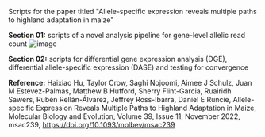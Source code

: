 Scripts for the paper titled "Allele-specific expression reveals multiple paths to highland adaptation in maize"

**Section 01:** scripts of a novel analysis pipeline for gene-level allelic read count 
![image](https://user-images.githubusercontent.com/29049113/189592627-c6603a2f-023e-49ef-bdc7-399b89934794.png)

**Section 02:** scripts for differential gene expression analysis (DGE), differential allele-specific expression (DASE) and testing for convergence

**Reference:**
Haixiao Hu, Taylor Crow, Saghi Nojoomi, Aimee J Schulz, Juan M Estévez-Palmas, Matthew B Hufford, Sherry Flint-Garcia, Ruairidh Sawers, Rubén Rellán-Álvarez, Jeffrey Ross-Ibarra, Daniel E Runcie, Allele-specific Expression Reveals Multiple Paths to Highland Adaptation in Maize, Molecular Biology and Evolution, Volume 39, Issue 11, November 2022, msac239, https://doi.org/10.1093/molbev/msac239

